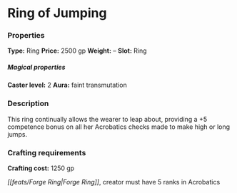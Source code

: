 ﻿---
Title: "Ring of Jumping"
Type: "Ring"
Price: "2500 gp"
Weight: "–"
Slot: "Ring"
Caster level: "2"
Aura: "faint transmutation"
Description: |
  "This ring continually allows the wearer to leap about, providing a +5 competence bonus on all her Acrobatics checks made to make high or long jumps."
Crafting cost: "1250 gp"
Sources: "['Core Rulebook', 'Ultimate Equipment']"
---

# Ring of Jumping

### Properties

**Type:** Ring **Price:** 2500 gp **Weight:** – **Slot:** Ring

##### Magical properties

**Caster level:** 2 **Aura:** faint transmutation

### Description

This ring continually allows the wearer to leap about, providing a +5 competence bonus on all her Acrobatics checks made to make high or long jumps.

### Crafting requirements

**Crafting cost:** 1250 gp

_[[feats/Forge Ring|Forge Ring]]_, creator must have 5 ranks in Acrobatics

